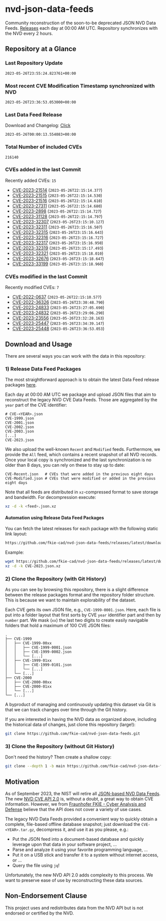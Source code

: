 # nvd-json-data-feeds

Community reconstruction of the soon-to-be deprecated JSON NVD Data Feeds. 
[Releases](https://github.com/fkie-cad/nvd-json-data-feeds/releases/latest) each day at 00:00 AM UTC.
Repository synchronizes with the NVD every 2 hours.

## Repository at a Glance

### Last Repository Update

```plain
2023-05-26T23:55:24.823761+00:00
```

### Most recent CVE Modification Timestamp synchronized with NVD

```plain
2023-05-26T23:36:53.053000+00:00
```

### Last Data Feed Release

Download and Changelog: [Click](https://github.com/fkie-cad/nvd-json-data-feeds/releases/latest)

```plain
2023-05-26T00:00:13.554083+00:00
```

### Total Number of included CVEs

```plain
216140
```

### CVEs added in the last Commit

Recently added CVEs: `15`

* [CVE-2023-21514](CVE-2023/CVE-2023-215xx/CVE-2023-21514.json) (`2023-05-26T22:15:14.377`)
* [CVE-2023-21515](CVE-2023/CVE-2023-215xx/CVE-2023-21515.json) (`2023-05-26T22:15:14.530`)
* [CVE-2023-21516](CVE-2023/CVE-2023-215xx/CVE-2023-21516.json) (`2023-05-26T22:15:14.610`)
* [CVE-2023-27311](CVE-2023/CVE-2023-273xx/CVE-2023-27311.json) (`2023-05-26T22:15:14.680`)
* [CVE-2023-2898](CVE-2023/CVE-2023-28xx/CVE-2023-2898.json) (`2023-05-26T22:15:14.727`)
* [CVE-2023-31128](CVE-2023/CVE-2023-311xx/CVE-2023-31128.json) (`2023-05-26T22:15:14.797`)
* [CVE-2023-32307](CVE-2023/CVE-2023-323xx/CVE-2023-32307.json) (`2023-05-26T23:15:10.127`)
* [CVE-2023-32311](CVE-2023/CVE-2023-323xx/CVE-2023-32311.json) (`2023-05-26T23:15:16.507`)
* [CVE-2023-32315](CVE-2023/CVE-2023-323xx/CVE-2023-32315.json) (`2023-05-26T23:15:16.643`)
* [CVE-2023-32316](CVE-2023/CVE-2023-323xx/CVE-2023-32316.json) (`2023-05-26T23:15:16.727`)
* [CVE-2023-32317](CVE-2023/CVE-2023-323xx/CVE-2023-32317.json) (`2023-05-26T23:15:16.950`)
* [CVE-2023-32319](CVE-2023/CVE-2023-323xx/CVE-2023-32319.json) (`2023-05-26T23:15:17.493`)
* [CVE-2023-32321](CVE-2023/CVE-2023-323xx/CVE-2023-32321.json) (`2023-05-26T23:15:18.010`)
* [CVE-2023-32676](CVE-2023/CVE-2023-326xx/CVE-2023-32676.json) (`2023-05-26T23:15:18.647`)
* [CVE-2023-33199](CVE-2023/CVE-2023-331xx/CVE-2023-33199.json) (`2023-05-26T23:15:18.960`)


### CVEs modified in the last Commit

Recently modified CVEs: `7`

* [CVE-2022-0637](CVE-2022/CVE-2022-06xx/CVE-2022-0637.json) (`2023-05-26T22:15:10.577`)
* [CVE-2022-36326](CVE-2022/CVE-2022-363xx/CVE-2022-36326.json) (`2023-05-26T23:30:48.790`)
* [CVE-2023-24833](CVE-2023/CVE-2023-248xx/CVE-2023-24833.json) (`2023-05-26T23:27:05.690`)
* [CVE-2023-24832](CVE-2023/CVE-2023-248xx/CVE-2023-24832.json) (`2023-05-26T23:29:06.290`)
* [CVE-2023-23556](CVE-2023/CVE-2023-235xx/CVE-2023-23556.json) (`2023-05-26T23:32:28.163`)
* [CVE-2023-25447](CVE-2023/CVE-2023-254xx/CVE-2023-25447.json) (`2023-05-26T23:34:39.147`)
* [CVE-2023-25448](CVE-2023/CVE-2023-254xx/CVE-2023-25448.json) (`2023-05-26T23:36:53.053`)


## Download and Usage

There are several ways you can work with the data in this repository:

### 1) Release Data Feed Packages

The most straightforward approach is to obtain the latest Data Feed release packages [here](https://github.com/fkie-cad/nvd-json-data-feeds/releases/latest).

Each day at 00:00 AM UTC we package and upload JSON files that aim to reconstruct the legacy NVD CVE Data Feeds.
Those are aggregated by the `year` part of the CVE identifier:

```
# CVE-<YEAR>.json
CVE-1999.json
CVE-2001.json
CVE-2002.json
CVE-2003.json
[...]
CVE-2023.json
```

We also upload the well-known `Recent` and `Modified` feeds.
Furthermore, we provide the `All` feed, which contains a recent snapshot of all NVD records.
Once your local copy is synchronized and the last synchronization is no older than 8 days, you can rely on these to stay up to date:

```plain
CVE-Recent.json   # CVEs that were added in the previous eight days
CVE-Modified.json # CVEs that were modified or added in the previous eight days
```

Note that all feeds are distributed in `xz`-compressed format to save storage and bandwidth.
For decompression execute:

```sh
xz -d -k <feed>.json.xz
```


#### Automation using Release Data Feed Packages

You can fetch the latest releases for each package with the following static link layout:

```sh
https://github.com/fkie-cad/nvd-json-data-feeds/releases/latest/download/CVE-<YEAR>.json.xz
```

Example:

```sh
wget https://github.com/fkie-cad/nvd-json-data-feeds/releases/latest/download/CVE-2023.json.xz
xz -d -k CVE-2023.json.xz
```

### 2) Clone the Repository (with Git History)

As you can see by browsing this repository, there is a slight difference between the release packages format and the repository folder structure.
This is because we want to maintain explorability of the dataset.

Each CVE gets its own JSON file, e.g., `CVE-1999-0001.json`.
Here, each file is put into a folder layout that first sorts by CVE `year` identifier part and then by `number` part.
We mask (`xx`) the last two digits to create easily navigable folders that hold a maximum of 100 CVE JSON files:

```plain
.
├── CVE-1999
│   ├── CVE-1999-00xx
│   │   ├── CVE-1999-0001.json
│   │   ├── CVE-1999-0002.json
│   │   └── [...]
│   ├── CVE-1999-01xx
│   │   ├── CVE-1999-0101.json
│   │   └── [...]
│   └── [...]
├── CVE-2000
│   ├── CVE-2000-00xx
│   ├── CVE-2000-01xx
│   └── [...]
└── [...]
```

A byproduct of managing and continuously updating this dataset via Git is that we can track changes over time through the Git history.

If you are interested in having the NVD data as organized above, including the historical data of changes, just clone this repository (large!):

```sh
git clone https://github.com/fkie-cad/nvd-json-data-feeds.git
```

### 3) Clone the Repository (without Git History)

Don't need the history? Then create a shallow copy:

```sh
git clone --depth 1 -b main https://github.com/fkie-cad/nvd-json-data-feeds.git
```

## Motivation

As of September 2023, the NIST will retire all [JSON-based NVD Data Feeds](https://nvd.nist.gov/vuln/data-feeds#divRetirementBanner-1).
The new [NVD CVE API 2.0](https://nvd.nist.gov/developers/vulnerabilities) is, without a doubt, a great way to obtain CVE information.
However, we from [Fraunhofer FKIE - Cyber Analysis and Defense](https://www.fkie.fraunhofer.de/en/departments/cad.html) believe that the API does not cover a variety of use cases.

The legacy NVD Data Feeds provided a convenient way to quickly obtain a complete, file-based offline database snapshot; just download the `CVE-<YEAR>.tar.gz`, decompress it, and use it as you please, e.g.:

* Put the JSON feed into a document-based database and quickly leverage upon that data in your software project, ...
* Parse and analyze it using your favorite programming language, ...
* Put it on a USB stick and transfer it to a system without internet access, or ...
* Query the file using `jq`!

Unfortunately, the new NVD API 2.0 adds complexity to this process.
We want to preserve ease of use by reconstructing these data sources.

## Non-Endorsement Clause

This project uses and redistributes data from the NVD API but is not endorsed or certified by the NVD.